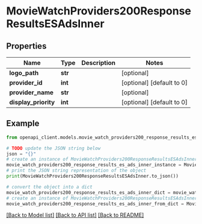 # MovieWatchProviders200ResponseResultsESAdsInner


## Properties

Name | Type | Description | Notes
------------ | ------------- | ------------- | -------------
**logo_path** | **str** |  | [optional] 
**provider_id** | **int** |  | [optional] [default to 0]
**provider_name** | **str** |  | [optional] 
**display_priority** | **int** |  | [optional] [default to 0]

## Example

```python
from openapi_client.models.movie_watch_providers200_response_results_es_ads_inner import MovieWatchProviders200ResponseResultsESAdsInner

# TODO update the JSON string below
json = "{}"
# create an instance of MovieWatchProviders200ResponseResultsESAdsInner from a JSON string
movie_watch_providers200_response_results_es_ads_inner_instance = MovieWatchProviders200ResponseResultsESAdsInner.from_json(json)
# print the JSON string representation of the object
print(MovieWatchProviders200ResponseResultsESAdsInner.to_json())

# convert the object into a dict
movie_watch_providers200_response_results_es_ads_inner_dict = movie_watch_providers200_response_results_es_ads_inner_instance.to_dict()
# create an instance of MovieWatchProviders200ResponseResultsESAdsInner from a dict
movie_watch_providers200_response_results_es_ads_inner_from_dict = MovieWatchProviders200ResponseResultsESAdsInner.from_dict(movie_watch_providers200_response_results_es_ads_inner_dict)
```
[[Back to Model list]](../README.md#documentation-for-models) [[Back to API list]](../README.md#documentation-for-api-endpoints) [[Back to README]](../README.md)


